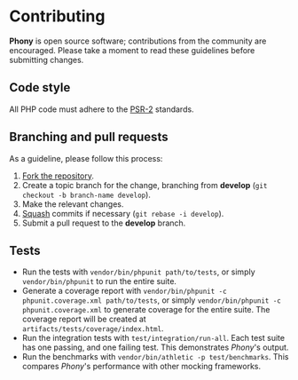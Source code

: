 # Contributing

**Phony** is open source software; contributions from the community are
encouraged. Please take a moment to read these guidelines before submitting
changes.

## Code style

All PHP code must adhere to the [PSR-2] standards.

[psr-2]: https://github.com/php-fig/fig-standards/blob/master/accepted/PSR-2-coding-style-guide.md

## Branching and pull requests

As a guideline, please follow this process:

1. [Fork the repository].
2. Create a topic branch for the change, branching from **develop**
(`git checkout -b branch-name develop`).
3. Make the relevant changes.
4. [Squash] commits if necessary (`git rebase -i develop`).
5. Submit a pull request to the **develop** branch.

[fork the repository]: https://help.github.com/articles/fork-a-repo
[squash]: http://git-scm.com/book/en/Git-Tools-Rewriting-History#Changing-Multiple-Commit-Messages

## Tests

- Run the tests with `vendor/bin/phpunit path/to/tests`, or simply
  `vendor/bin/phpunit` to run the entire suite.
- Generate a coverage report with
  `vendor/bin/phpunit -c phpunit.coverage.xml path/to/tests`, or simply
  `vendor/bin/phpunit -c phpunit.coverage.xml` to generate coverage for the
  entire suite. The coverage report will be created at
  `artifacts/tests/coverage/index.html`.
- Run the integration tests with `test/integration/run-all`. Each test suite has
  one passing, and one failing test. This demonstrates *Phony*'s output.
- Run the benchmarks with `vendor/bin/athletic -p test/benchmarks`. This
  compares *Phony*'s performance with other mocking frameworks.
